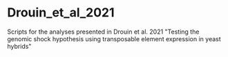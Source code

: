 # Drouin_et_al_2021
Scripts for the analyses presented in Drouin et al. 2021 "Testing the genomic shock hypothesis using transposable element expression in yeast hybrids"
